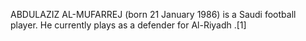 ABDULAZIZ AL-MUFARREJ (born 21 January 1986) is a Saudi football player. He currently plays as a defender for Al-Riyadh .[1]
